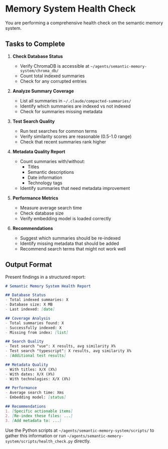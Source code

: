 # Memory System Health Check

You are performing a comprehensive health check on the semantic memory system.

## Tasks to Complete

1. **Check Database Status**
   - Verify ChromaDB is accessible at `~/agents/semantic-memory-system/chroma_db/`
   - Count total indexed summaries
   - Check for any corrupted entries

2. **Analyze Summary Coverage**
   - List all summaries in `~/.claude/compacted-summaries/`
   - Identify which summaries are indexed vs not indexed
   - Check for summaries missing metadata

3. **Test Search Quality**
   - Run test searches for common terms
   - Verify similarity scores are reasonable (0.5-1.0 range)
   - Check that recent summaries rank higher

4. **Metadata Quality Report**
   - Count summaries with/without:
     - Titles
     - Semantic descriptions
     - Date information
     - Technology tags
   - Identify summaries that need metadata improvement

5. **Performance Metrics**
   - Measure average search time
   - Check database size
   - Verify embedding model is loaded correctly

6. **Recommendations**
   - Suggest which summaries should be re-indexed
   - Identify missing metadata that should be added
   - Recommend search terms that might not work well

## Output Format

Present findings in a structured report:

```markdown
# Semantic Memory System Health Report

## Database Status
- Total indexed summaries: X
- Database size: X MB
- Last indexed: [date]

## Coverage Analysis
- Total summaries found: X
- Successfully indexed: X
- Missing from index: [list]

## Search Quality
- Test search "vue": X results, avg similarity X%
- Test search "typescript": X results, avg similarity X%
- [Additional test results]

## Metadata Quality
- With titles: X/X (X%)
- With dates: X/X (X%)
- With technologies: X/X (X%)

## Performance
- Average search time: Xms
- Embedding model: [status]

## Recommendations
1. [Specific actionable items]
2. [Re-index these files: ...]
3. [Add metadata to: ...]
```

Use the Python scripts at `~/agents/semantic-memory-system/scripts/` to gather this information or run `~/agents/semantic-memory-system/scripts/health_check.py` directly.